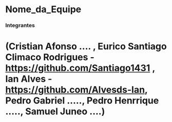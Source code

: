 # Nome_da_Equipe

### Integrantes
# (Cristian Afonso .... , Eurico Santiago Climaco Rodrigues - https://github.com/Santiago1431 , Ian Alves - https://github.com/Alvesds-Ian, Pedro Gabriel ....., Pedro Henrrique ....., Samuel Juneo ....)

